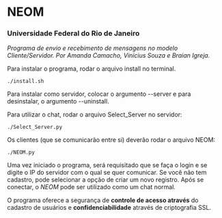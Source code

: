 # NEOM
### Universidade Federal do Rio de Janeiro

 *Programa de envio e recebimento de mensagens no modelo Cliente/Servidor.
Por Amanda Camacho, Vinicius Souza e Braian Igreja.* 

Para instalar o programa, rodar o arquivo install no terminal.
```
./install.sh
```
Para instalar como servidor, colocar o argumento --server e para desinstalar, o argumento --uninstall.

Para utilizar o chat, rodar o arquivo Select_Server no servidor:
```
./Select_Server.py
```

Os clientes (que se comunicarão entre si) deverão rodar o arquivo NEOM:
```
./NEOM.py
```
Uma vez iniciado o programa, será requisitado que se faça o login e se digite o IP do servidor com o qual se quer 
comunicar. Se você não tem cadastro, pode selecionar a opção de criar um novo registro. Após se conectar, o *NEOM* pode
ser utilizado como um chat normal.

O programa oferece a segurança de **controle de acesso através** do cadastro de usuários e **confidenciabilidade** 
através de criptografia SSL.